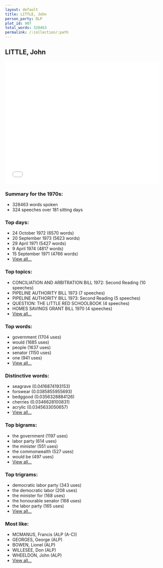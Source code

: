 ```yaml
---
layout: default
title: LITTLE, John
person_party: DLP
plot_id: 907
total_words: 328463
permalink: /:collection/:path
---
```


## LITTLE, John

<iframe width="100%" height="400" frameborder="0" scrolling="no" src="//plot.ly/~wragge/907.embed"></iframe>


### Summary for the 1970s:

* 328463 words spoken
* 324 speeches over 181 sitting days


### Top days:

* 24 October 1972 (6570 words)
* 20 September 1973 (5623 words)
* 29 April 1971 (5427 words)
* 9 April 1974 (4817 words)
* 15 September 1971 (4766 words)
* [View all...](days/)


### Top topics:

* CONCILIATION AND ARBITRATION BILL 1972: Second Reading (10 speeches)
* PIPELINE AUTHORITY BILL 1973 (7 speeches)
* PIPELINE AUTHORITY BILL 1973: Second Reading (5 speeches)
* QUESTION: THE LITTLE RED SCHOOLBOOK (4 speeches)
* HOMES SAVINGS GRANT BILL 1970 (4 speeches)
* [View all...](topics/)


### Top words:

* government (1704 uses)
* would (1685 uses)
* people (1637 uses)
* senator (1150 uses)
* one (941 uses)
* [View all...](words/)


### Distinctive words:

* seagrave (0.0416874193153)
* forswear (0.0385855955693)
* bedggood (0.0356328884126)
* cherries (0.0346628100831)
* acrylic (0.0345633050657)
* [View all...](sig_words/)


### Top bigrams:

* the government (1197 uses)
* labor party (614 uses)
* the minister (551 uses)
* the commonwealth (527 uses)
* would be (497 uses)
* [View all...](bigrams/)


### Top trigrams:

* democratic labor party (343 uses)
* the democratic labor (208 uses)
* the minister for (168 uses)
* the honourable senator (168 uses)
* the labor party (165 uses)
* [View all...](trigrams/)


### Most like:

* MCMANUS, Francis (ALP (A-C))
* GEORGES, George (ALP)
* BOWEN, Lionel (ALP)
* WILLESEE, Don (ALP)
* WHEELDON, John (ALP)
* [View all...](similarities/)
